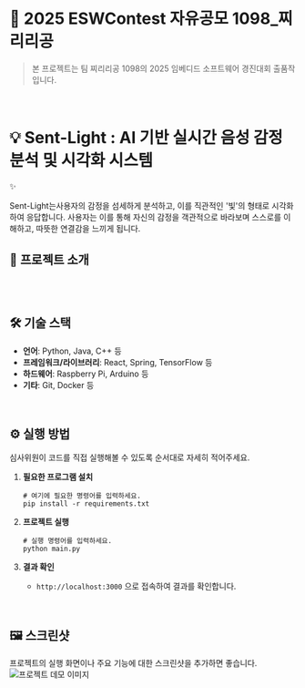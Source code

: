 # 🚀 2025 ESWContest 자유공모 1098_찌리리공
> 본 프로젝트는 팀 찌리리공 1098의 2025 임베디드 소프트웨어 경진대회 출품작입니다.

<br>

# 💡 Sent-Light : AI 기반 실시간 음성 감정 분석 및 시각화 시스템
✨

Sent-Light는사용자의 감정을 섬세하게 분석하고, 이를 직관적인 '빛'의 형태로 시각화하여 응답합니다. 사용자는 이를 통해 자신의 감정을 객관적으로 바라보며 스스로를 이해하고, 따뜻한 연결감을 느끼게 됩니다.
## 📖 프로젝트 소개
<br>


<br>

## 🛠️ 기술 스택

- **언어**: Python, Java, C++ 등
- **프레임워크/라이브러리**: React, Spring, TensorFlow 등
- **하드웨어**: Raspberry Pi, Arduino 등
- **기타**: Git, Docker 등

<br>

## ⚙️ 실행 방법

심사위원이 코드를 직접 실행해볼 수 있도록 순서대로 자세히 적어주세요.

1.  **필요한 프로그램 설치**
    ```shell
    # 여기에 필요한 명령어를 입력하세요.
    pip install -r requirements.txt
    ```

2.  **프로젝트 실행**
    ```shell
    # 실행 명령어를 입력하세요.
    python main.py
    ```

3. **결과 확인**
    - `http://localhost:3000` 으로 접속하여 결과를 확인합니다.

<br>

## 🖼️ 스크린샷

프로젝트의 실행 화면이나 주요 기능에 대한 스크린샷을 추가하면 좋습니다.
![프로젝트 데모 이미지](이미지_파일_링크)
